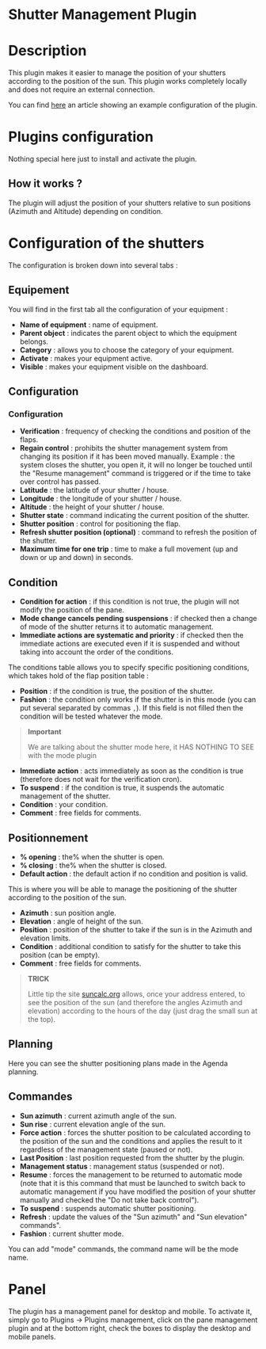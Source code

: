 # Shutter Management Plugin

# Description

This plugin makes it easier to manage the position of your shutters according to the position of the sun. This plugin works completely locally and does not require an external connection.

You can find [here](https://www.jeedom.com/blog/?p=4310) an article showing an example configuration of the plugin.

# Plugins configuration

Nothing special here just to install and activate the plugin.

## How it works ?

The plugin will adjust the position of your shutters relative to sun positions (Azimuth and Altitude) depending on condition.

# Configuration of the shutters

The configuration is broken down into several tabs :

## Equipement

You will find in the first tab all the configuration of your equipment :

- **Name of equipment** : name of equipment.
- **Parent object** : indicates the parent object to which the equipment belongs.
- **Category** : allows you to choose the category of your equipment.
- **Activate** : makes your equipment active.
- **Visible** : makes your equipment visible on the dashboard.

## Configuration

### Configuration

- **Verification** : frequency of checking the conditions and position of the flaps.
- **Regain control** : prohibits the shutter management system from changing its position if it has been moved manually. Example : the system closes the shutter, you open it, it will no longer be touched until the "Resume management" command is triggered or if the time to take over control has passed.
- **Latitude** : the latitude of your shutter / house.
- **Longitude** : the longitude of your shutter / house.
- **Altitude** : the height of your shutter / house.
- **Shutter state** : command indicating the current position of the shutter.
- **Shutter position** : control for positioning the flap.
- **Refresh shutter position (optional)** : command to refresh the position of the shutter.
- **Maximum time for one trip** : time to make a full movement (up and down or up and down) in seconds.

## Condition

- **Condition for action** : if this condition is not true, the plugin will not modify the position of the pane.
- **Mode change cancels pending suspensions** : if checked then a change of mode of the shutter returns it to automatic management.
- **Immediate actions are systematic and priority** : if checked then the immediate actions are executed even if it is suspended and without taking into account the order of the conditions.

The conditions table allows you to specify specific positioning conditions, which takes hold of the flap position table :
- **Position** : if the condition is true, the position of the shutter.
- **Fashion** : the condition only works if the shutter is in this mode (you can put several separated by commas ``,``). If this field is not filled then the condition will be tested whatever the mode.

>**Important**
>
>We are talking about the shutter mode here, it HAS NOTHING TO SEE with the mode plugin

- **Immediate action** : acts immediately as soon as the condition is true (therefore does not wait for the verification cron).
- **To suspend** : if the condition is true, it suspends the automatic management of the shutter.
- **Condition** : your condition.
- **Comment** : free fields for comments.

## Positionnement

- **% opening** : the% when the shutter is open.
- **% closing** : the% when the shutter is closed.
- **Default action** : the default action if no condition and position is valid.

This is where you will be able to manage the positioning of the shutter according to the position of the sun.

- **Azimuth** : sun position angle.
- **Elevation** : angle of height of the sun.
- **Position** : position of the shutter to take if the sun is in the Azimuth and elevation limits.
- **Condition** : additional condition to satisfy for the shutter to take this position (can be empty).
- **Comment** : free fields for comments.

>**TRICK**
>
>Little tip the site [suncalc.org](https://www.suncalc.org) allows, once your address entered, to see the position of the sun (and therefore the angles Azimuth and elevation) according to the hours of the day (just drag the small sun at the top).

## Planning

Here you can see the shutter positioning plans made in the Agenda planning.

## Commandes

- **Sun azimuth** : current azimuth angle of the sun.
- **Sun rise** : current elevation angle of the sun.
- **Force action** : forces the shutter position to be calculated according to the position of the sun and the conditions and applies the result to it regardless of the management state (paused or not).
- **Last Position** : last position requested from the shutter by the plugin.
- **Management status** : management status (suspended or not).
- **Resume** : forces the management to be returned to automatic mode (note that it is this command that must be launched to switch back to automatic management if you have modified the position of your shutter manually and checked the "Do not take back control").
- **To suspend** : suspends automatic shutter positioning.
- **Refresh** : update the values of the "Sun azimuth" and "Sun elevation" commands".
- **Fashion** : current shutter mode.

You can add "mode" commands, the command name will be the mode name.

# Panel

The plugin has a management panel for desktop and mobile. To activate it, simply go to Plugins → Plugins management, click on the pane management plugin and at the bottom right, check the boxes to display the desktop and mobile panels.
